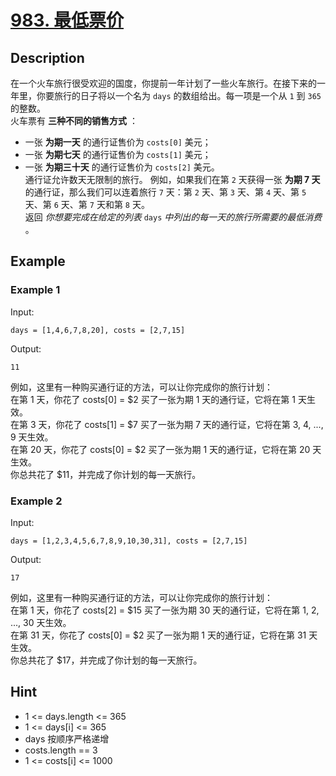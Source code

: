# [983. 最低票价](https://leetcode.cn/problems/minimum-cost-for-tickets/description/)
## Description
在一个火车旅行很受欢迎的国度，你提前一年计划了一些火车旅行。在接下来的一年里，你要旅行的日子将以一个名为 `days` 的数组给出。每一项是一个从 `1` 到 `365` 的整数。   
火车票有 **三种不同的销售方式** ：  
-  一张 **为期一天** 的通行证售价为 `costs[0]` 美元；  
-  一张 **为期七天** 的通行证售价为 `costs[1]` 美元；  
-  一张 **为期三十天** 的通行证售价为 `costs[2]` 美元。  
通行证允许数天无限制的旅行。 例如，如果我们在第 `2` 天获得一张 **为期 7 天** 的通行证，那么我们可以连着旅行 `7` 天：第 `2` 天、第 `3` 天、第 `4` 天、第 `5` 天、第 `6` 天、第 `7` 天和第 `8` 天。  
返回 *你想要完成在给定的列表* `days` *中列出的每一天的旅行所需要的最低消费* 。
## Example
### Example 1
Input:  
```
days = [1,4,6,7,8,20], costs = [2,7,15]
```
Output:
```
11
```
例如，这里有一种购买通行证的方法，可以让你完成你的旅行计划：  
在第 1 天，你花了 costs[0] = $2 买了一张为期 1 天的通行证，它将在第 1 天生效。  
在第 3 天，你花了 costs[1] = $7 买了一张为期 7 天的通行证，它将在第 3, 4, ..., 9 天生效。  
在第 20 天，你花了 costs[0] = $2 买了一张为期 1 天的通行证，它将在第 20 天生效。  
你总共花了 $11，并完成了你计划的每一天旅行。  
### Example 2
Input:  
```
days = [1,2,3,4,5,6,7,8,9,10,30,31], costs = [2,7,15]
```
Output:
```
17
```
例如，这里有一种购买通行证的方法，可以让你完成你的旅行计划：   
在第 1 天，你花了 costs[2] = $15 买了一张为期 30 天的通行证，它将在第 1, 2, ..., 30 天生效。  
在第 31 天，你花了 costs[0] = $2 买了一张为期 1 天的通行证，它将在第 31 天生效。   
你总共花了 $17，并完成了你计划的每一天旅行。  
## Hint
- 1 <= days.length <= 365
- 1 <= days[i] <= 365
- days 按顺序严格递增
- costs.length == 3
- 1 <= costs[i] <= 1000
